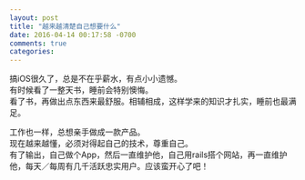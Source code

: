 ```yaml
---
layout: post
title: "越来越清楚自己想要什么"
date: 2016-04-14 00:17:58 -0700
comments: true
categories: 
---
```


搞iOS很久了，总是不在乎薪水，有点小小遗憾。  
有时候看了一整天书，睡前会特别懊悔。  
看了书，再做出点东西来最舒服。相辅相成，这样学来的知识才扎实，睡前也最满足。  
  
  
工作也一样，总想亲手做成一款产品。  
现在越来越懂，必须对得起自己的技术，尊重自己。  
有了输出，自己做个App，然后一直维护他，自己用rails搭个网站，再一直维护他，每天／每周有几千活跃忠实用户。应该蛮开心了吧！
